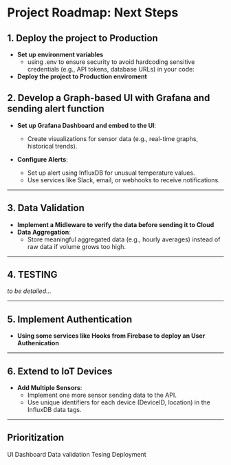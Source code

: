 # Project Roadmap: Next Steps

## 1. Deploy the project to Production
  - **Set up environment variables**
    -  using .env to ensure security to avoid hardcoding sensitive credentials (e.g., API tokens, database URLs) in your code: 
  - **Deploy the project to Production enviroment**

## 2. Develop a Graph-based UI with Grafana and sending alert function
- **Set up Grafana Dashboard and embed to the UI**:
  - Create visualizations for sensor data (e.g., real-time graphs, historical trends).

- **Configure Alerts**:
  - Set up alert using InfluxDB for unusual temperature values.
  - Use services like Slack, email, or webhooks to receive notifications.

---

## 3. Data Validation
-  **Implement a Midleware to verify the data before sending it to Cloud**
- **Data Aggregation**:
  - Store meaningful aggregated data (e.g., hourly averages) instead of raw data if volume grows too high.

---

## 4. TESTING
  *to be detailed...*

---

## 5. Implement Authentication
- **Using some services like Hooks from Firebase to deploy an User Authenication**

---

## 6. Extend to IoT Devices
- **Add Multiple Sensors**:
  - Implement one more sensor sending data to the API.
  - Use unique identifiers for each device (DeviceID, location) in the InfluxDB data tags.

---

## Prioritization
UI Dashboard
Data validation
Tesing
Deployment

